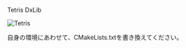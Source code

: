 Tetris DxLib

![Tetris](https://github.com/K-Zenigata/Tetris_DxLib/assets/114846454/ec3a86c2-bc76-42b7-a1bb-66d16e630ce4)

自身の環境にあわせて、CMakeLists.txtを書き換えてください。
